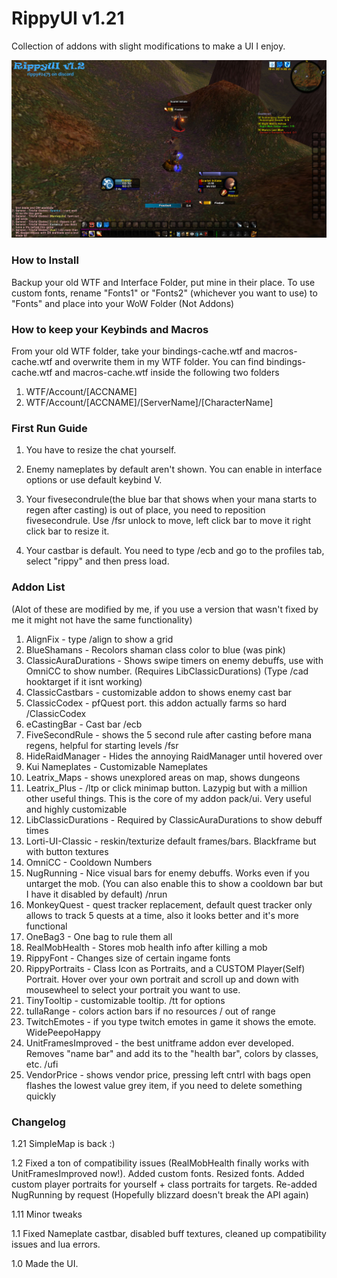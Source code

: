 # RippyUI v1.21

Collection of addons with slight modifications to make a UI I enjoy.


<img src=images/RippyUIv1.2.png width=900>


### How to Install

Backup your old WTF and Interface Folder, put mine in their place.
To use custom fonts, rename "Fonts1" or "Fonts2" (whichever you want to use) to "Fonts" and place into your WoW Folder (Not Addons)

### How to keep your Keybinds and Macros

From your old WTF folder, take your bindings-cache.wtf and macros-cache.wtf and overwrite them in my WTF folder.
You can find bindings-cache.wtf and macros-cache.wtf inside the following two folders
1) WTF/Account/[ACCNAME] 
2) WTF/Account/[ACCNAME]/[ServerName]/[CharacterName] 

### First Run Guide

1) You have to resize the chat yourself.

2) Enemy nameplates by default aren't shown. You can enable in interface options or use default keybind V.

3) Your fivesecondrule(the blue bar that shows when your mana starts to regen after casting) is out of place, you need to reposition fivesecondrule. Use /fsr unlock to move, left click bar to move it right click bar to resize it.

4) Your castbar is default. You need to type /ecb and go to the profiles tab, select "rippy" and then press load.

### Addon List 
(Alot of these are modified by me, if you use a version that wasn't fixed by me it might not have the same functionality)

1) AlignFix - type /align to show a grid
2) BlueShamans - Recolors shaman class color to blue (was pink)
3) ClassicAuraDurations - Shows swipe timers on enemy debuffs, use with OmniCC to show number. (Requires LibClassicDurations) (Type /cad hooktarget if it isnt working)
4) ClassicCastbars - customizable addon to shows enemy cast bar
5) ClassicCodex - pfQuest port. this addon actually farms so hard /ClassicCodex 
6) eCastingBar - Cast bar /ecb 
7) FiveSecondRule - shows the 5 second rule after casting before mana regens, helpful for starting levels /fsr
8) HideRaidManager - Hides the annoying RaidManager until hovered over
9) Kui Nameplates - Customizable Nameplates
10) Leatrix_Maps - shows unexplored areas on map, shows dungeons
11) Leatrix_Plus - /ltp or click minimap button. Lazypig but with a million other useful things. This is the core of my addon pack/ui. Very useful and highly customizable
12) LibClassicDurations - Required by ClassicAuraDurations to show debuff times
13) Lorti-UI-Classic - reskin/texturize default frames/bars. Blackframe but with button textures
14) OmniCC - Cooldown Numbers
15) NugRunning - Nice visual bars for enemy debuffs. Works even if you untarget the mob. (You can also enable this to show a cooldown bar but I have it disabled by default) /nrun
16) MonkeyQuest - quest tracker replacement, default quest tracker only allows to track 5 quests at a time, also it looks better and it's more functional
17) OneBag3 - One bag to rule them all
18) RealMobHealth - Stores mob health info after killing a mob
19) RippyFont - Changes size of certain ingame fonts
20) RippyPortraits - Class Icon as Portraits, and a CUSTOM Player(Self) Portrait. Hover over your own portrait and scroll up and down with mousewheel to select your portrait you want to use.
21) TinyTooltip - customizable tooltip. /tt for options
22) tullaRange - colors action bars if no resources / out of range
23) TwitchEmotes - if you type twitch emotes in game it shows the emote. WidePeepoHappy 
24) UnitFramesImproved - the best unitframe addon ever developed. Removes "name bar" and add its to the "health bar", colors by classes, etc. /ufi
25) VendorPrice - shows vendor price, pressing left cntrl with bags open flashes the lowest value grey item, if you need to delete something quickly

### Changelog

1.21 SimpleMap is back :)

1.2 Fixed a ton of compatibility issues (RealMobHealth finally works with UnitFramesImproved now!). Added custom fonts. Resized fonts. Added custom player portraits for yourself + class portraits for targets. Re-added NugRunning by request (Hopefully blizzard doesn't break the API again) 

1.11 Minor tweaks

1.1 Fixed Nameplate castbar, disabled buff textures, cleaned up compatibility issues and lua errors.

1.0 Made the UI.

